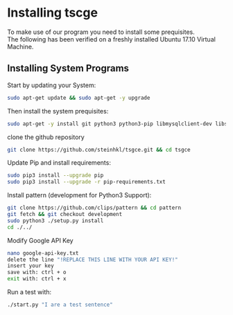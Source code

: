# Installing tscge

To make use of our program you need to install some prequisites.  
The following has been verified on a freshly installed Ubuntu 17.10 Virtual Machine.


## Installing System Programs

Start by updating your System:
``` bash
sudo apt-get update && sudo apt-get -y upgrade
```

Then install the system prequisites:
``` bash
sudo apt-get -y install git python3 python3-pip libmysqlclient-dev libsvm-dev liblinear-dev
```

clone the github repository
``` bash
git clone https://github.com/steinhkl/tsgce.git && cd tsgce
```

Update Pip and install requirements:
``` bash
sudo pip3 install --upgrade pip
sudo pip3 install --upgrade -r pip-requirements.txt
```

Install pattern (development for Python3 Support):
``` bash
git clone https://github.com/clips/pattern && cd pattern
git fetch && git checkout development
sudo python3 ./setup.py install
cd ./../

```

Modify Google API Key
``` bash
nano google-api-key.txt
delete the line "!REPLACE THIS LINE WITH YOUR API KEY!"
insert your key
save with: ctrl + o
exit with: ctrl + x
```

Run a test with:
``` bash
./start.py "I are a test sentence"
```

